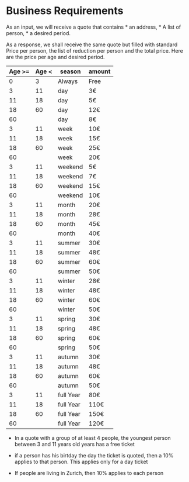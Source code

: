# Business Requirements





As an input, we will receive a quote that contains 
    * an address,
    * A list of person,
    * a desired period.

As a response, we shall receive the same quote but filled with standard Price per person, the list of reduction per person and the total price.
Here are the price per age and desired period.

| Age >= | Age < | season | amount |
| -- | -- | -- | -- |
| 0 | 3 | Always | Free |
| 3 | 11 | day | 3€ |
| 11 | 18 | day | 5€ |
| 18 | 60 | day | 12€ |
| 60 |  | day | 8€ |
| 3 | 11 | week | 10€ |
| 11 | 18 | week | 15€ |
| 18 | 60 | week | 25€ |
| 60 |   | week | 20€ |
| 3 | 11  | weekend | 5€ |
| 11 | 18 | weekend | 7€ |
| 18 | 60 | weekend | 15€ |
| 60 |    | weekend | 10€ |
| 3 | 11 | month | 20€ |
| 11 | 18 | month | 28€ |
| 18 | 60 | month | 45€ |
| 60 |    | month | 40€ |
| 3 | 11 | summer | 30€ |
| 11 | 18 | summer | 48€ |
| 18 | 60 | summer | 60€ |
| 60 |    | summer | 50€ |
| 3 | 11 | winter | 28€ |
| 11 | 18 | winter | 48€ |
| 18 | 60 | winter | 60€ |
| 60 |    | winter | 50€ |
| 3 | 11 | spring | 30€ |
| 11 | 18 | spring | 48€ |
| 18 | 60 | spring | 60€ |
| 60 |     | spring | 50€ |
| 3 | 11 | autumn | 30€ |
| 11 | 18 | autumn | 48€ |
| 18 | 60 | autumn | 60€ |
| 60 |     | autumn | 50€ |
| 3 | 11 | full Year | 80€ |
| 11 | 18 | full Year | 110€ |
| 18 | 60 | full Year | 150€ |
| 60 |     | full Year | 120€ |


-  In a quote with a group of at least 4 people, the youngest person between 3 and 11 years old years has a free ticket

- if a person has his birtday the day the ticket is quoted, then a 10% applies to that person. This applies only for a day ticket

- If people are living in Zurich, then 10% applies to each person

